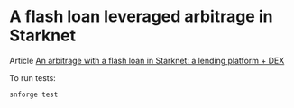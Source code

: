 # A flash loan leveraged arbitrage in Starknet

Article [An arbitrage with a flash loan in Starknet: a lending platform + DEX](https://medium.com/@maksim.ryndin/an-arbitrage-with-a-flash-loan-in-starknet-a-lending-platform-dex-8c5dd7372705)

To run tests:

```sh
snforge test
```
